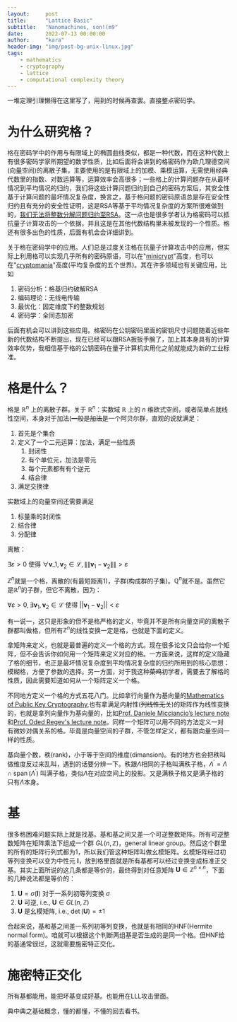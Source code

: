 ```yaml
---
layout:     post
title:      "Lattice Basic"
subtitle:   "Nanomachines, son!(m9"
date:       2022-07-13 00:00:00
author:     "kara"
header-img: "img/post-bg-unix-linux.jpg"
tags:
    - mathematics
    - cryptography
    - lattice
    - computational complexity theory
---
```


一堆定理引理懒得在这里写了，用到的时候再查罢。直接整点密码学。

# 为什么研究格？

格在密码学中的作用与有限域上的椭圆曲线类似，都是一种代数，而在这种代数上有很多密码学家所期望的数学性质，比如后面将会讲到的格密码作为欧几理德空间(向量空间)的离散子集，主要使用的是有限域上的加模、乘模运算，无需使用经典代数里的指数、对数运算等，运算效率会高很多；一些格上的计算问题存在从最坏情况到平均情况的归约，我们将这些计算问题归约到自己的密码方案后，其安全性基于计算问题的最坏情况复杂度，换言之，基于格问题的密码原语总是存在安全性归约且有充分的安全性证明，这是RSA等基于平均情况复杂度的方案所很难做到的，[我们无法将整数分解问题归约至RSA](https://crypto.stackexchange.com/questions/89883/is-it-proven-that-breaking-rsa-is-equivalent-to-factoring-as-of-2021)。这一点也是很多学者认为格密码可以抵抗量子计算攻击的一个依据，并且这是在其他代数结构里未被发现的一个性质。格还有很多出色的性质，后面有机会会详细讲到。

关于格在密码学中的应用。人们总是过度关注格在抗量子计算攻击中的应用，但实际上利用格可以实现几乎所有的密码原语，可以在"[minicrypt](https://www2.karlin.mff.cuni.cz/~krajicek/ri5svetu.pdf)"高度，也可以在"[cryptomania](https://www2.karlin.mff.cuni.cz/~krajicek/ri5svetu.pdf)"高度(平均复杂度的五个世界)。其在许多领域也有关键应用，比如

1. 密码分析：格基归约破解RSA
2. 编码理论：无线电传输
3. 最优化：固定维度下的整数规划
4. 密码学：全同态加密

后面有机会可以讲到这些应用。格密码在公钥密码里面的密钥尺寸问题随着近些年新的代数结构不断提出，现在已经可以跟RSA扳扳手腕了，加上其本身具有的计算效率优势，我相信基于格的公钥密码在量子计算机实用化之前就能成为新的工业标准。

# 格是什么？

格是 $\mathbb{R}^n$ 上的离散子群。关于 $\mathbb{R}^n$：实数域 $\mathbb{R}$ 上的 $n$ 维欧式空间，或者简单点就线性空间，本身对于加法(~~一般是加法~~是一个阿贝尔群，直观的说就满足：

1. 首先是个集合
2. 定义了一个二元运算：加法，满足一些性质
   1. 封闭性
   2. 有个单位元，加法是零元
   3. 每个元素都有有个逆元
   4. 结合律
3. 满足交换律

实数域上的向量空间还需要满足

1. 标量乘的封闭性
2. 结合律
3. 分配律

离散：

$\exists \varepsilon >0$ 使得 $\forall \mathbf{v}\_{1},\mathbf{v}_{2}\in \mathcal{L} ,\left \| \left \| \mathbf{v}_{1}-\mathbf{v}_{2} \right \|  \right \| >\varepsilon$

$\mathbb{Z}^n$就是一个格，离散的(有最短距离1)，子群(构成群的子集)。$\mathbb{Q}^n$就不是。虽然它是$\mathbb{R}^n$的子群，但它不离散，因为：

$\forall \varepsilon >0,\exists \mathbf{v}_{1},\mathbf{v}_{2}\in \mathcal{L}$ 使得 $\left | \left | \mathbf{v}_{1}-\mathbf{v}_{2} \right |  \right | <\varepsilon$

有一说一，这只是形象的但不是格严格的定义，毕竟并不是所有向量空间的离散子群都叫做格，但所有$\mathbb{Z}^n$的线性变换一定是格，也就是下面的定义。

拿矩阵来定义，也就是最普遍的定义一个格的方式。现在很多论文只会给你一个矩阵，但不会告诉你如何用一个矩阵来定义对应的格。一方面来说，这样的定义隐藏了格的细节，也正是最坏情况复杂度到平均情况复杂度的归约所用到的核心思想：模糊格，方便了参数的选择。另一方面，对于我这种~~菜鸡~~初学者，需要去了解格的性质，因此需要知道如何从一个矩阵定义一个格。

不同地方定义一个格的方式五花八门。比如拿行向量作为基向量的[Mathematics of Public Key Cryptography](https://www.math.auckland.ac.nz/~sgal018/crypto-book/main.pdf),也有拿满足内射性(~~列线性无关~~)的矩阵作为线性变换的，也就是拿列向量作为基向量的，比如[Prof. Daniele Micciancio’s lecture note](https://cseweb.ucsd.edu/classes/fa19/cse206A-a/lec1.pdf)和[Prof. Oded Regev's lecture note](https://cims.nyu.edu/~regev/teaching/lattices_fall_2004/ln/introduction.pdf)。同样一个矩阵可以用不同的方法定义一对有微妙对偶关系的格。毕竟是向量空间的子群，不管怎样定义，都有跟向量空间一样的性质。

基向量个数，秩(rank)，小于等于空间的维度(dimansion)。有的地方也会把秩叫做维度反过来乱叫，遇到的话要分辨一下。秩跟$\Lambda$相同的子格叫满秩子格，$\Lambda^{\prime}=\Lambda \cap \operatorname{span}\left(\Lambda^{\prime}\right)$ 叫满子格，类似$\Lambda$在对应空间上的投影。又是满秩子格又是满子格的只有$\Lambda$本身。

# 基

很多格困难问题实际上就是找基。基和基之间又差一个可逆整数矩阵。所有可逆整数矩阵在矩阵乘法下组成一个群 $GL(n,\mathbb{Z})$，general linear group。然后这个群里的所有的矩阵行列式都为1，所以我们管这种矩阵叫做幺模矩阵。幺模矩阵经过初等列变换可以变为中性元 $\mathbf{I}$，放到格里面就是所有基都可以经过变换变成标准正交基。其实上面所说的这几条都是等价的，最终得到对任意矩阵 $\mathbf{U} \in \mathbb{Z}^{n \times n}$，下面的几种说法都是等价的：

1. $\mathbf{U}=\sigma(\mathbf{I})$ 对于一系列初等列变换 $\sigma$
2. $\mathbf{U}$ 可逆, i.e., $\mathbf{U} \in G L(n, \mathbb{Z})$
3. $\mathbf{U}$ 是幺模矩阵, i.e., $\operatorname{det}(\mathbf{U})=\pm 1$

合起来说，基和基之间差一系列初等列变换，也就是有相同的HNF(Hermite normal form)。咱就可以根据这个判断两组基是否生成的是同一个格。但HNF给的基通常很烂，这就需要施密特正交化。

# 施密特正交化

所有基都能用，能把坏基变成好基。也能用在LLL攻击里面。

典中典之基础概念，懂的都懂，不懂的回去看书。

